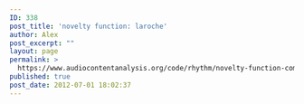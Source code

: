 ```yaml
---
ID: 338
post_title: 'novelty function: laroche'
author: Alex
post_excerpt: ""
layout: page
permalink: >
  https://www.audiocontentanalysis.org/code/rhythm/novelty-function-computation/novelty-function-laroche/
published: true
post_date: 2012-07-01 18:02:37
---
```

<script src="https://gist-it.appspot.com/https://github.com/alexanderlerch/ACA-Code/blob/master/NoveltyLaroche.m">
</script>
